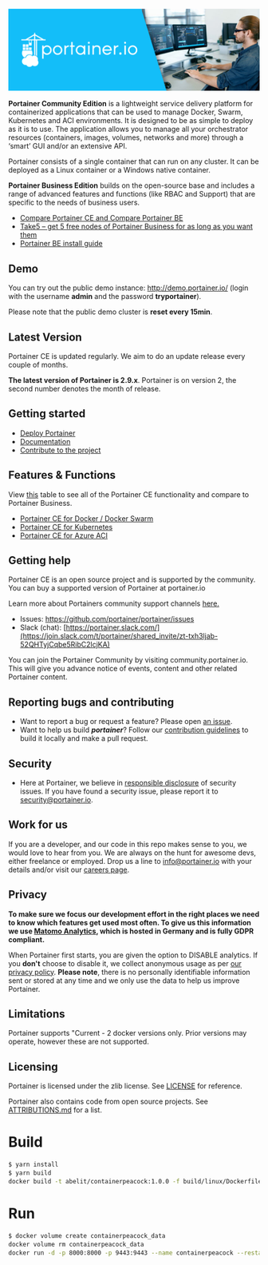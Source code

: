 <p align="center">
  <img title="portainer" src='https://github.com/portainer/portainer/blob/develop/app/assets/images/portainer-github-banner.png?raw=true' />
</p>

**Portainer Community Edition** is a lightweight service delivery platform for containerized applications that can be used to manage Docker, Swarm, Kubernetes and ACI environments. It is designed to be as simple to deploy as it is to use. The application allows you to manage all your orchestrator resources (containers, images, volumes, networks and more) through a ‘smart’ GUI and/or an extensive API.

Portainer consists of a single container that can run on any cluster. It can be deployed as a Linux container or a Windows native container.

**Portainer Business Edition** builds on the open-source base and includes a range of advanced features and functions (like RBAC and Support) that are specific to the needs of business users.

- [Compare Portainer CE and Compare Portainer BE](https://portainer.io/products)
- [Take5 – get 5 free nodes of Portainer Business for as long as you want them](https://portainer.io/pricing/take5)
- [Portainer BE install guide](https://install.portainer.io)

## Demo

You can try out the public demo instance: http://demo.portainer.io/ (login with the username **admin** and the password **tryportainer**).

Please note that the public demo cluster is **reset every 15min**.

## Latest Version

Portainer CE is updated regularly. We aim to do an update release every couple of months.

**The latest version of Portainer is 2.9.x**. Portainer is on version 2, the second number denotes the month of release.

## Getting started

- [Deploy Portainer](https://docs.portainer.io/v/ce-2.9/start/install)
- [Documentation](https://documentation.portainer.io)
- [Contribute to the project](https://documentation.portainer.io/contributing/instructions/)

## Features & Functions

View [this](https://www.portainer.io/products) table to see all of the Portainer CE functionality and compare to Portainer Business.

- [Portainer CE for Docker / Docker Swarm](https://www.portainer.io/solutions/docker)
- [Portainer CE for Kubernetes](https://www.portainer.io/solutions/kubernetes-ui)
- [Portainer CE for Azure ACI](https://www.portainer.io/solutions/serverless-containers)

## Getting help

Portainer CE is an open source project and is supported by the community. You can buy a supported version of Portainer at portainer.io

Learn more about Portainers community support channels [here.](https://www.portainer.io/community_help)

- Issues: https://github.com/portainer/portainer/issues
- Slack (chat): [https://portainer.slack.com/](https://join.slack.com/t/portainer/shared_invite/zt-txh3ljab-52QHTyjCqbe5RibC2lcjKA)

You can join the Portainer Community by visiting community.portainer.io. This will give you advance notice of events, content and other related Portainer content.

## Reporting bugs and contributing

- Want to report a bug or request a feature? Please open [an issue](https://github.com/portainer/portainer/issues/new).
- Want to help us build **_portainer_**? Follow our [contribution guidelines](https://documentation.portainer.io/contributing/instructions/) to build it locally and make a pull request.

## Security

- Here at Portainer, we believe in [responsible disclosure](https://en.wikipedia.org/wiki/Responsible_disclosure) of security issues. If you have found a security issue, please report it to <security@portainer.io>.

## Work for us

If you are a developer, and our code in this repo makes sense to you, we would love to hear from you. We are always on the hunt for awesome devs, either freelance or employed. Drop us a line to info@portainer.io with your details and/or visit our [careers page](https://portainer.io/careers).

## Privacy

**To make sure we focus our development effort in the right places we need to know which features get used most often. To give us this information we use [Matomo Analytics](https://matomo.org/), which is hosted in Germany and is fully GDPR compliant.**

When Portainer first starts, you are given the option to DISABLE analytics. If you **don't** choose to disable it, we collect anonymous usage as per [our privacy policy](https://www.portainer.io/documentation/in-app-analytics-and-privacy-policy/). **Please note**, there is no personally identifiable information sent or stored at any time and we only use the data to help us improve Portainer.

## Limitations

Portainer supports "Current - 2 docker versions only. Prior versions may operate, however these are not supported.

## Licensing

Portainer is licensed under the zlib license. See [LICENSE](./LICENSE) for reference.

Portainer also contains code from open source projects. See [ATTRIBUTIONS.md](./ATTRIBUTIONS.md) for a list.

# Build

```sh
$ yarn install
$ yarn build
docker build -t abelit/containerpeacock:1.0.0 -f build/linux/Dockerfile .
```

# Run

```sh
$ docker volume create containerpeacock_data
docker volume rm containerpeacock_data
docker run -d -p 8000:8000 -p 9443:9443 --name containerpeacock --restart=always -v /var/run/docker.sock:/var/run/docker.sock -v containerpeacock_data:/data abelit/containerpeacock:1.0.0
```
